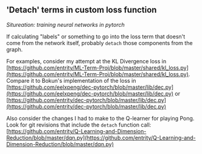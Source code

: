 ## 'Detach' terms in custom loss function

*Situreation: training neural networks in pytorch*

If calculating "labels" or something to go into the loss term that doesn't come from the network itself, probably `detach` those components from the graph. 

For examples, consider my attempt at the KL Divergence loss in [https://github.com/entrity/ML-Term-Proj/blob/master/shared/kl_loss.py](https://github.com/entrity/ML-Term-Proj/blob/master/shared/kl_loss.py). Compare it to Bokun's implementation of the loss in [https://github.com/eelxpeng/dec-pytorch/blob/master/lib/dec.py](https://github.com/eelxpeng/dec-pytorch/blob/master/lib/dec.py) or [https://github.com/entrity/dec-pytorch/blob/master/lib/dec.py](https://github.com/entrity/dec-pytorch/blob/master/lib/dec.py)

Also consider the changes I had to make to the Q-learner for playing Pong. Look for git revisions that include the `detach` function call: [https://github.com/entrity/Q-Learning-and-Dimension-Reduction/blob/master/dqn.py](https://github.com/entrity/Q-Learning-and-Dimension-Reduction/blob/master/dqn.py)
<!--stackedit_data:
eyJoaXN0b3J5IjpbLTE0MjYzMDcwNjZdfQ==
-->